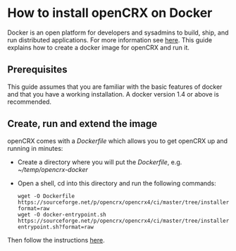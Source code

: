 # How to install openCRX on Docker #
Docker is an open platform for developers and sysadmins to build, ship, and run distributed applications.
For more information see [here](https://www.docker.com/). This guide explains how to create a docker
image for openCRX and run it.

## Prerequisites ##
This guide assumes that you are familiar with the basic features of docker and that you 
have a working installation. A docker version 1.4 or above is recommended.

## Create, run and extend the image ##
openCRX comes with a _Dockerfile_ which allows you to get openCRX up and running in minutes:

* Create a directory where you will put the _Dockerfile_, e.g. _~/temp/opencrx-docker_
* Open a shell, cd into this directory and run the following commands:


	```
	wget -O Dockerfile https://sourceforge.net/p/opencrx/opencrx4/ci/master/tree/installer/src/docker/opencrx/4.2/Dockerfile?format=raw
	wget -O docker-entrypoint.sh https://sourceforge.net/p/opencrx/opencrx4/ci/master/tree/installer/src/docker/opencrx/4.2/docker-entrypoint.sh?format=raw
	```


Then follow the instructions [here](https://sourceforge.net/p/opencrx/opencrx4/ci/master/tree/installer/src/docker/docs/opencrx/README.md).

